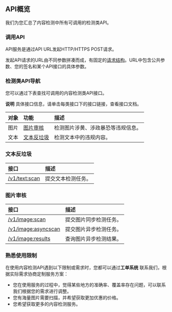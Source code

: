 ## 		API概览

我们为您汇总了内容检测中所有可调用的检测类API。

### 调用API

API服务是通过API URL发起HTTP/HTTPS POST请求。

发起API请求的URL由不同参数拼凑而成，有固定的[请求结构](https://docs.jdcloud.com/cn/common-declaration/api/call-methods)。URL中包含公共参数、您的签名和某个API接口的具体参数。 

### 检测类API导航

您可以通过下表查找可调用的内容检测类API接口。

**说明** 具体接口信息，请单击每类接口下的接口链接，查看接口文档。

| 对象 | 功能           | 描述                               |
| :--- | :------------- | :--------------------------------- |
| 图片 | [图片审核]()   | 检测图片涉黄、涉政暴恐等违规信息。 |
| 文本 | [文本反垃圾]() | 检测文本中的违规内容。             |

### 文本反垃圾

| 接口              | 描述               |
| :---------------- | :----------------- |
| [/v1/text:scan]() | 提交文本检测任务。 |

### 图片审核

| 接口                    | 描述                   |
| :---------------------- | :--------------------- |
| [/v1/image:scan]()      | 提交图片同步检测任务。 |
| [/v1/image:asyncscan]() | 提交图片异步检测任务。 |
| [/v1/image:results]()   | 查询图片异步检测结果。 |

### 熟悉使用限制

在使用内容检测API遇到以下限制或需求时，您都可以通过**工单系统** 联系我们，根据实际需求协商定制服务方案： 

- 您在使用服务的过程中，觉得某些地方的准确率、覆盖率存在问题，可以联系我们根据您的需求进行调整。
- 您有海量图片需要扫描，并希望获取更加优惠的价格。
- 您希望获取更多的内容检测服务。